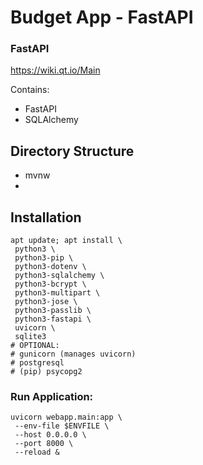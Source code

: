 # Budget App - FastAPI
### FastAPI

<https://wiki.qt.io/Main>

Contains:
 - FastAPI
 - SQLAlchemy

## Directory Structure

- mvnw
- 

## Installation

```
apt update; apt install \
 python3 \
 python3-pip \
 python3-dotenv \
 python3-sqlalchemy \
 python3-bcrypt \
 python3-multipart \
 python3-jose \
 python3-passlib \
 python3-fastapi \
 uvicorn \
 sqlite3
# OPTIONAL:
# gunicorn (manages uvicorn)
# postgresql
# (pip) psycopg2
```

### Run Application:

```
uvicorn webapp.main:app \
 --env-file $ENVFILE \
 --host 0.0.0.0 \
 --port 8000 \
 --reload &
```
